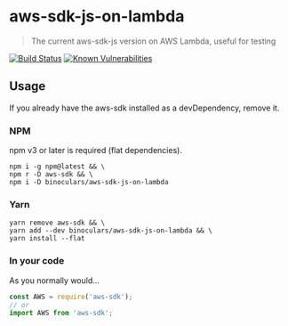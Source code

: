# aws-sdk-js-on-lambda
> The current aws-sdk-js version on AWS Lambda, useful for testing

[![Build Status](https://travis-ci.org/binoculars/aws-sdk-js-on-lambda.svg?branch=master)](https://travis-ci.org/binoculars/aws-sdk-js-on-lambda)
[![Known Vulnerabilities](https://snyk.io/test/github/binoculars/aws-sdk-js-on-lambda/badge.svg)](https://snyk.io/test/github/binoculars/aws-sdk-js-on-lambda)

## Usage
If you already have the aws-sdk installed as a devDependency, remove it.

### NPM
npm v3 or later is required (flat dependencies).

```shell
npm i -g npm@latest && \
npm r -D aws-sdk && \
npm i -D binoculars/aws-sdk-js-on-lambda
```

### Yarn
```shell
yarn remove aws-sdk && \
yarn add --dev binoculars/aws-sdk-js-on-lambda && \
yarn install --flat
```

### In your code
As you normally would...

```js
const AWS = require('aws-sdk');
// or
import AWS from 'aws-sdk';
````
